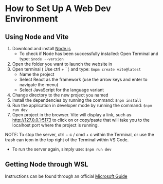 # How to Set Up A Web Dev Environment

## Using Node and Vite
1. Download and install [Node.js](https://nodejs.org/en/download/)
   - To check if Node has been successfully installed: Open Terminal and type: ``` $node --version ```
2. Open the folder you want to launch the website in
3. Open terminal ( Use ctrl + ` ) and type: ``` $npm create vite@latest ```
   -  Name the project 
   - Select React as the framework (use the arrow keys and enter to navigate the menu)
   - Select JavaScript for the language variant
4. Change directory to the new project you named
5. Install the dependencies by running the command: ``` $npm install ```
6. Run the application in developer mode by running the command: ``` $npm run dev ```
7. Open project in the browser. Vite will display a link, such as http://127.0.0.1:5173 to click on or copy/paste that will take you to the localhost port where the project is running.

NOTE: To stop the server, ctrl + c / cmd + c within the Terminal, or use the trash can icon in the top right of the Terminal within VS Code. 
- To run the server again, simply use: ``` $npm run dev ```

## Getting Node through WSL
Instructions can be found through an official [Microsoft Guide](https://learn.microsoft.com/en-us/windows/dev-environment/javascript/nodejs-on-wsl)
